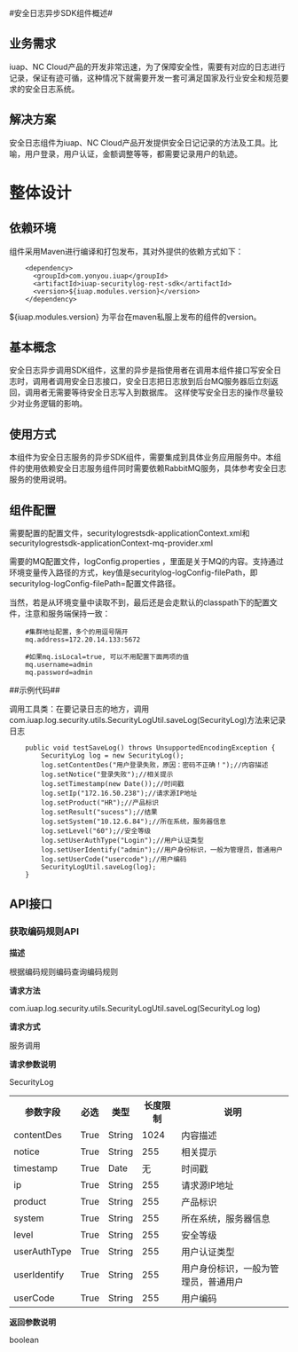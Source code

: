 #安全日志异步SDK组件概述#


## 业务需求 ##

iuap、NC Cloud产品的开发非常迅速，为了保障安全性，需要有对应的日志进行记录，保证有迹可循，这种情况下就需要开发一套可满足国家及行业安全和规范要求的安全日志系统。

## 解决方案
安全日志组件为iuap、NC Cloud产品开发提供安全日记记录的方法及工具。比喻，用户登录，用户认证，金额调整等等，都需要记录用户的轨迹。


# 整体设计 #

## 依赖环境 ##

组件采用Maven进行编译和打包发布，其对外提供的依赖方式如下：
```
	<dependency>
	  <groupId>com.yonyou.iuap</groupId>
	  <artifactId>iuap-securitylog-rest-sdk</artifactId>
	  <version>${iuap.modules.version}</version>
	</dependency>
```
${iuap.modules.version} 为平台在maven私服上发布的组件的version。

## 基本概念
安全日志异步调用SDK组件，这里的异步是指使用者在调用本组件接口写安全日志时，调用者调用安全日志接口，安全日志把日志放到后台MQ服务器后立刻返回，调用者无需要等待安全日志写入到数据库。
这样使写安全日志的操作尽量较少对业务逻辑的影响。


## 使用方式

本组件为安全日志服务的异步SDK组件，需要集成到具体业务应用服务中。本组件的使用依赖安全日志服务组件同时需要依赖RabbitMQ服务，具体参考安全日志服务的使用说明。

## 组件配置 ##

需要配置的配置文件，securitylogrestsdk-applicationContext.xml和securitylogrestsdk-applicationContext-mq-provider.xml

需要的MQ配置文件，logConfig.properties ，里面是关于MQ的内容。支持通过环境变量传入路径的方式，key值是securitylog-logConfig-filePath，即securitylog-logConfig-filePath=配置文件路径。

当然，若是从环境变量中读取不到，最后还是会走默认的classpath下的配置文件，注意和服务端保持一致：

```
    #集群地址配置，多个的用逗号隔开
    mq.address=172.20.14.133:5672

    #如果mq.isLocal=true, 可以不用配置下面两项的值
    mq.username=admin
    mq.password=admin
```


##示例代码##

调用工具类：在要记录日志的地方，调用com.iuap.log.security.utils.SecurityLogUtil.saveLog(SecurityLog)方法来记录日志
```
	public void testSaveLog() throws UnsupportedEncodingException {
		SecurityLog log = new SecurityLog();
		log.setContentDes("用户登录失败，原因：密码不正确！");//内容描述
		log.setNotice("登录失败");//相关提示
		log.setTimestamp(new Date());//时间戳
		log.setIp("172.16.50.238");//请求源IP地址
		log.setProduct("HR");//产品标识
		log.setResult("sucess");//结果
		log.setSystem("10.12.6.84");//所在系统，服务器信息
		log.setLevel("60");//安全等级
		log.setUserAuthType("Login");//用户认证类型
		log.setUserIdentify("admin");//用户身份标识，一般为管理员，普通用户
		log.setUserCode("usercode");//用户编码
		SecurityLogUtil.saveLog(log);
	}
```

## API接口 ##

### 获取编码规则API ###

**描述**  

根据编码规则编码查询编码规则  

**请求方法**  

com.iuap.log.security.utils.SecurityLogUtil.saveLog(SecurityLog log)

**请求方式**  

服务调用  

**请求参数说明**

SecurityLog

<table>
	<tr>
		<th>参数字段</th>
		<th>必选</th>
		<th>类型</th>
		<th>长度限制</th>
		<th>说明</th>
	</tr>
	<tr>
		<td>contentDes</td>
		<td>True</td>
		<td>String</td>
		<td>1024</td>
		<td>内容描述</td>
	</tr>
	<tr>
		<td>notice</td>
		<td>True</td>
		<td>String</td>
		<td>255</td>
		<td>相关提示</td>
	</tr>
	<tr>
		<td>timestamp</td>
		<td>True</td>
		<td>Date</td>
		<td>无</td>
		<td>时间戳</td>
	</tr>
	<tr>
		<td>ip</td>
		<td>True</td>
		<td>String</td>
		<td>255</td>
		<td>请求源IP地址</td>
	</tr>
	<tr>
		<td>product</td>
		<td>True</td>
		<td>String</td>
		<td>255</td>
		<td>产品标识</td>
	</tr>
	<tr>
		<td>system</td>
		<td>True</td>
		<td>String</td>
		<td>255</td>
		<td>所在系统，服务器信息</td>
	</tr>
	<tr>
		<td>level</td>
		<td>True</td>
		<td>String</td>
		<td>255</td>
		<td>安全等级</td>
	</tr>
	<tr>
		<td>userAuthType</td>
		<td>True</td>
		<td>String</td>
		<td>255</td>
		<td>用户认证类型</td>
	</tr>
	<tr>
		<td>userIdentify</td>
		<td>True</td>
		<td>String</td>
		<td>255</td>
		<td>用户身份标识，一般为管理员，普通用户</td>
	</tr>
	<tr>
		<td>userCode</td>
		<td>True</td>
		<td>String</td>
		<td>255</td>
		<td>用户编码</td>
	</tr>
</table>  

**返回参数说明**  

boolean
